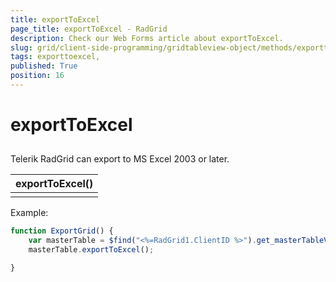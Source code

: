```yaml
---
title: exportToExcel 
page_title: exportToExcel - RadGrid
description: Check our Web Forms article about exportToExcel.
slug: grid/client-side-programming/gridtableview-object/methods/exporttoexcel-
tags: exporttoexcel,
published: True
position: 16
---
```


# exportToExcel 



## 

Telerik RadGrid can export to MS Excel 2003 or later.


|  **exportToExcel()**  |
| ------ |
||

Example:

````JavaScript
function ExportGrid() {
    var masterTable = $find("<%=RadGrid1.ClientID %>").get_masterTableView();
    masterTable.exportToExcel();

} 
````


